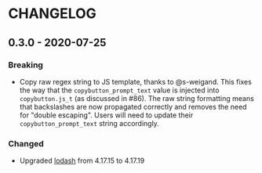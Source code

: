 # CHANGELOG

## 0.3.0 - 2020-07-25

### Breaking

- Copy raw regex string to JS template, thanks to @s-weigand.
  This fixes the way that the `copybutton_prompt_text` value is injected into `copybutton.js_t` (as discussed in #86).
  The raw string formatting means that backslashes are now propagated correctly and removes the need for "double escaping".
  Users will need to update their `copybutton_prompt_text` string accordingly.

### Changed

- Upgraded [lodash](https://github.com/lodash/lodash) from 4.17.15 to 4.17.19
